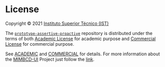 # License

Copyright © 2021 [Instituto Superior Técnico (IST)](https://tecnico.ulisboa.pt/)

The [`prototype-assertive-proactive`](https://github.com/MIMBCD-UI/prototype-assertive-proactive) repository is distributed under the terms of both [Academic License](https://github.com/MIMBCD-UI/prototype-assertive-proactive/blob/master/ACADEMIC.md) for academic purpose and [Commercial License](https://github.com/MIMBCD-UI/prototype-assertive-proactive/blob/main/COMMERCIAL.md) for commercial purpose.

See [ACADEMIC](https://github.com/MIMBCD-UI/prototype-assertive-proactive/blob/main/ACADEMIC.md) and [COMMERCIAL](https://github.com/MIMBCD-UI/prototype-assertive-proactive/blob/main/COMMERCIAL.md) for details. For more information about the [MIMBCD-UI](https://mimbcd-ui.github.io/) Project just follow the [link](https://github.com/MIMBCD-UI/meta).
